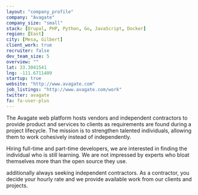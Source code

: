 ```yaml
---
layout: "company_profile"
company: "Avagate"
company_size: "small"
stack: [Drupal, PHP, Python, Go, JavaScript, Docker]
region: [East]
city: [Mesa, Gilbert]
client_work: true
recruiter: false
dev_team_size: 5
overview: ""
lat: 33.3041541
lng: -111.6711409
startup: true
website: "http://www.avagate.com"
job_listings: "http://www.avagate.com/work"
twitter: avagate
fa: fa-user-plus
---
```

The Avagate web platform hosts vendors and independent contractors to provide product and services to clients as requirements are found during a project lifecycle. The mission is to strengthen talented individuals, allowing them to work cohesively instead of independently.

Hiring full-time and part-time developers, we are interested in finding the individual who is still learning. We are not impressed by experts who bloat themselves more than the open source they use.

additionally always seeking independent contractors. As a contractor, you decide your hourly rate and we provide available work from our clients and projects.
